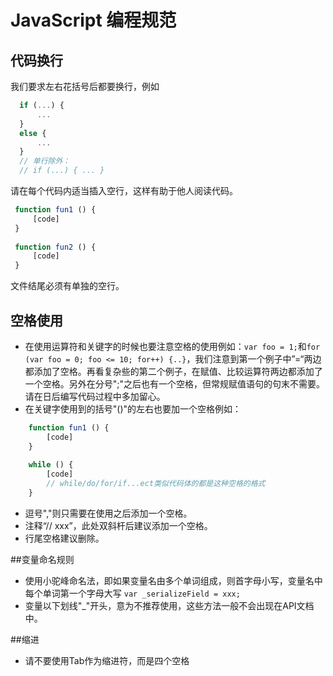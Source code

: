 # JavaScript 编程规范

## 代码换行

我们要求左右花括号后都要换行，例如
```js
  if (...) {
      ...
  }
  else {
      ...
  }
  // 单行除外：
  // if (...) { ... }
```
  
请在每个代码内适当插入空行，这样有助于他人阅读代码。
```js
 function fun1 () {
     [code]
 }
 
 function fun2 () {
     [code]
 }
```

文件结尾必须有单独的空行。

## 空格使用

 - 在使用运算符和关键字的时候也要注意空格的使用例如：`var foo = 1;`和`for (var foo = 0; foo <= 10; for++) {..}`，我们注意到第一个例子中”=“两边都添加了空格。再看复杂些的第二个例子，在赋值、比较运算符两边都添加了一个空格。另外在分号";"之后也有一个空格，但常规赋值语句的句末不需要。请在日后编写代码过程中多加留心。
 - 在关键字使用到的括号"()"的左右也要加一个空格例如：
```js
    function fun1 () {
        [code]
    }
    
    while () {
        [code]
        // while/do/for/if...ect类似代码体的都是这种空格的格式
    }
```
  - 逗号","则只需要在使用之后添加一个空格。
  - 注释“// xxx”，此处双斜杆后建议添加一个空格。
  - 行尾空格建议删除。
 
##变量命名规则
- 使用小驼峰命名法，即如果变量名由多个单词组成，则首字母小写，变量名中每个单词第一个字母大写   `var _serializeField = xxx;`
- 变量以下划线"_"开头，意为不推荐使用，这些方法一般不会出现在API文档中。

##缩进
- 请不要使用Tab作为缩进符，而是四个空格
